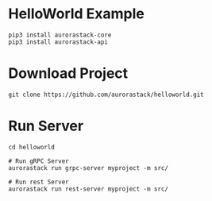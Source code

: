 # HelloWorld Example

```
pip3 install aurorastack-core
pip3 install aurorastack-api
```

# Download Project

```
git clone https://github.com/aurorastack/helloworld.git
```

# Run Server

```
cd helloworld

# Run gRPC Server
aurorastack run grpc-server myproject -m src/

# Run rest Server
aurorastack run rest-server myproject -m src/
```

